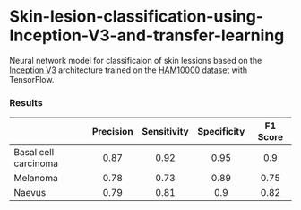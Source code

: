 # Skin-lesion-classification-using-Inception-V3-and-transfer-learning
Neural network model for classificaion of skin lessions based on the [Inception V3](https://keras.io/api/applications/inceptionv3/) architecture trained on the [HAM10000 dataset](https://dataverse.harvard.edu/dataset.xhtml?persistentId=doi:10.7910/DVN/DBW86T) with TensorFlow.


<h3>Results</h3>

|                      | Precision | Sensitivity | Specificity | F1 Score |
|----------------------|:---------:|:-----------:|:-----------:|:--------:|
| Basal cell carcinoma |    0.87   |     0.92    |     0.95    |    0.9   |
|       Melanoma       |    0.78   |     0.73    |     0.89    |   0.75   |
|        Naevus        |    0.79   |     0.81    |     0.9     |   0.82   |
